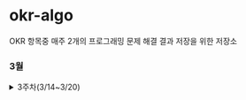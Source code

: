 # okr-algo
OKR 항목중 매주 2개의 프로그래밍 문제 해결 결과 저장을 위한 저장소


### 3월 
<details>
<summary>3주차(3/14~3/20)</summary>
<div markdown="1">       
1. 프로그래머스/로또의 최고 순위와 최저 순위 - https://programmers.co.kr/learn/courses/30/lessons/77484
<br>
2. 프로그래머스/신규 아이디 추천 - https://programmers.co.kr/learn/courses/30/lessons/72410
</div>
</details>

